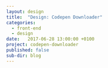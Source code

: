 ```yaml
---
layout: design
title:  "Design: Codepen Downloader"
categories:
  - front-end
  - design
date:   2017-06-28 13:00:00 +0100
project: codepen-downloader
published: false
sub-dir: blog
---
```

